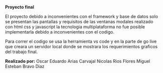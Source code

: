 **Proyecto final**

El proyecto debido a inconvenientes con el framework y base de datos solo se presentan las pantallas y requisitos de las ventanas modales
realizado con html css y javascript la tecnologia multiplataforma no fue posible implementarla debido a inconvenientes con el codigo.

Para correr el codigo se usa la herramienta vs code y en la parte de go live que creara un servidor local donde se mostrara los requerimientos graficos del trabajo final.

**Realizado por:**
Oscar Eduardo Arias Carvajal
Nicolas Rios Flores
Miguel Esteban Bravo Diaz
